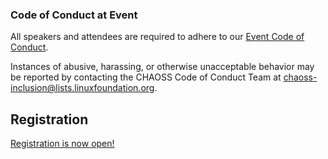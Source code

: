 ### Code of Conduct at Event
All speakers and attendees are required to adhere to our [Event Code of Conduct](https://events.linuxfoundation.org/about/code-of-conduct/).

Instances of abusive, harassing, or otherwise unacceptable behavior may be reported by contacting the CHAOSS Code of Conduct Team at [chaoss-inclusion@lists.linuxfoundation.org](mailto:chaoss-inclusion@lists.linuxfoundation.org).  

## Registration

[Registration is now open!](https://www.bagevent.com/event/7034790)
